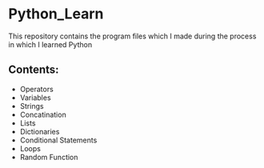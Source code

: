 ﻿# Python_Learn
This repository contains the program files which I made during the process in which I learned Python

## Contents:
* Operators
* Variables
* Strings
* Concatination
* Lists
* Dictionaries
* Conditional Statements
* Loops
* Random Function
